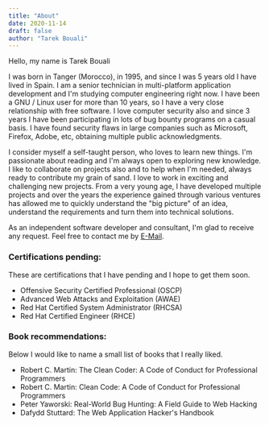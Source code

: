 ```yaml
---
title: "About" 
date: 2020-11-14
draft: false
author: "Tarek Bouali"
---
```


Hello, my name is Tarek Bouali

I was born in Tanger (Morocco), in 1995, and since I was 5 years old I have lived in Spain. I am a senior technician in multi-platform application development and I'm studying computer engineering right now. I have been a GNU / Linux user for more than 10 years, so I have a very close relationship with free software. I love computer security also  and since 3 years I have been participating in lots of bug bounty programs on a casual basis. I have found security flaws in large companies such as Microsoft, Firefox, Adobe, etc, obtaining multiple public acknowledgments.

I consider myself a self-taught person, who loves to learn new things. I'm passionate about reading and I'm always open to exploring new knowledge. I like to collaborate on projects also and to help when I'm needed, always ready to contribute my grain of sand. I love to work in exciting and challenging new projects. From a very young age, I have developed multiple projects and over the years the experience gained through various ventures has allowed me to quickly understand the "big picture" of an idea, understand the requirements and turn them into technical solutions.

As an independent software developer and consultant, I'm glad to receive any request. Feel free to contact me by [E-Mail](mailto:me@bouali.io). 

### Certifications pending:

These are certifications that I have pending and I hope to get them soon.

* Offensive Security Certified Professional (OSCP)
* Advanced Web Attacks and Exploitation (AWAE)
* Red Hat Certified System Administrator (RHCSA)
* Red Hat Certified Engineer (RHCE)

### Book recommendations: 

Below I would like to name a small list of books that I really liked.

* Robert C. Martin: The Clean Coder: A Code of Conduct for Professional Programmers
* Robert C. Martin: Clean Code: A Code of Conduct for Professional Programmers
* Peter Yaworski: Real-World Bug Hunting: A Field Guide to Web Hacking
* Dafydd Stuttard: The Web Application Hacker's Handbook
